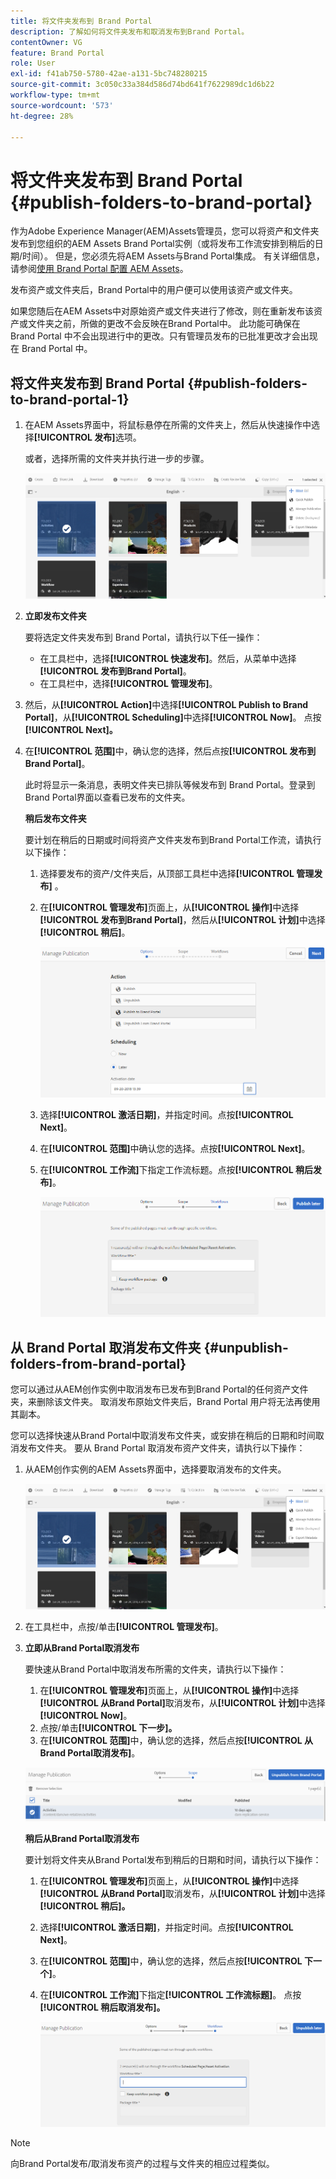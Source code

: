 ```yaml
---
title: 将文件夹发布到 Brand Portal
description: 了解如何将文件夹发布和取消发布到Brand Portal。
contentOwner: VG
feature: Brand Portal
role: User
exl-id: f41ab750-5780-42ae-a131-5bc748280215
source-git-commit: 3c050c33a384d586d74bd641f7622989dc1d6b22
workflow-type: tm+mt
source-wordcount: '573'
ht-degree: 28%

---
```


# 将文件夹发布到 Brand Portal {#publish-folders-to-brand-portal}

作为Adobe Experience Manager(AEM)Assets管理员，您可以将资产和文件夹发布到您组织的AEM Assets Brand Portal实例（或将发布工作流安排到稍后的日期/时间）。 但是，您必须先将AEM Assets与Brand Portal集成。 有关详细信息，请参阅[使用 Brand Portal 配置 AEM Assets](configure-aem-assets-with-brand-portal.md)。

发布资产或文件夹后，Brand Portal中的用户便可以使用该资产或文件夹。

如果您随后在AEM Assets中对原始资产或文件夹进行了修改，则在重新发布该资产或文件夹之前，所做的更改不会反映在Brand Portal中。 此功能可确保在 Brand Portal 中不会出现进行中的更改。只有管理员发布的已批准更改才会出现在 Brand Portal 中。

## 将文件夹发布到 Brand Portal {#publish-folders-to-brand-portal-1}

1. 在AEM Assets界面中，将鼠标悬停在所需的文件夹上，然后从快速操作中选择&#x200B;**[!UICONTROL 发布]**&#x200B;选项。

   或者，选择所需的文件夹并执行进一步的步骤。

   ![publish2bp](assets/publish2bp.png)

2. **立即发布文件夹**

   要将选定文件夹发布到 Brand Portal，请执行以下任一操作：

   * 在工具栏中，选择&#x200B;**[!UICONTROL 快速发布]**。然后，从菜单中选择&#x200B;**[!UICONTROL 发布到Brand Portal]**。
   * 在工具栏中，选择&#x200B;**[!UICONTROL 管理发布]**。

3. 然后，从&#x200B;**[!UICONTROL Action]**&#x200B;中选择&#x200B;**[!UICONTROL Publish to Brand Portal]**，从&#x200B;**[!UICONTROL Scheduling]**&#x200B;中选择&#x200B;**[!UICONTROL Now]**。 点按&#x200B;**[!UICONTROL Next]。**
4. 在&#x200B;**[!UICONTROL 范围]**&#x200B;中，确认您的选择，然后点按&#x200B;**[!UICONTROL 发布到Brand Portal]**。

   此时将显示一条消息，表明文件夹已排队等候发布到 Brand Portal。登录到Brand Portal界面以查看已发布的文件夹。

   **稍后发布文件夹**

   要计划在稍后的日期或时间将资产文件夹发布到Brand Portal工作流，请执行以下操作：

   1. 选择要发布的资产/文件夹后，从顶部工具栏中选择&#x200B;**[!UICONTROL 管理发布]** 。
   2. 在&#x200B;**[!UICONTROL 管理发布]**&#x200B;页面上，从&#x200B;**[!UICONTROL 操作]**&#x200B;中选择&#x200B;**[!UICONTROL 发布到Brand Portal]**，然后从&#x200B;**[!UICONTROL 计划]**&#x200B;中选择&#x200B;**[!UICONTROL 稍后]**。

      ![publishlaterbp](assets/publishlaterbp.png)

   3. 选择&#x200B;**[!UICONTROL 激活日期]**，并指定时间。点按&#x200B;**[!UICONTROL Next]**。
   4. 在&#x200B;**[!UICONTROL 范围]**&#x200B;中确认您的选择。点按&#x200B;**[!UICONTROL Next]**。
   5. 在&#x200B;**[!UICONTROL 工作流]**&#x200B;下指定工作流标题。点按&#x200B;**[!UICONTROL 稍后发布]**。

      ![manageschedulepub](assets/manageschedulepub.png)

## 从 Brand Portal 取消发布文件夹 {#unpublish-folders-from-brand-portal}

您可以通过从AEM创作实例中取消发布已发布到Brand Portal的任何资产文件夹，来删除该文件夹。 取消发布原始文件夹后，Brand Portal 用户将无法再使用其副本。

您可以选择快速从Brand Portal中取消发布文件夹，或安排在稍后的日期和时间取消发布文件夹。 要从 Brand Portal 取消发布资产文件夹，请执行以下操作：

1. 从AEM创作实例的AEM Assets界面中，选择要取消发布的文件夹。

   ![publish2bp-1](assets/publish2bp-1.png)

2. 在工具栏中，点按/单击&#x200B;**[!UICONTROL 管理发布]**。

3. **立即从Brand Portal取消发布**

   要快速从Brand Portal中取消发布所需的文件夹，请执行以下操作：

   1. 在&#x200B;**[!UICONTROL 管理发布]**&#x200B;页面上，从&#x200B;**[!UICONTROL 操作]**&#x200B;中选择&#x200B;**[!UICONTROL 从Brand Portal]**&#x200B;取消发布，从&#x200B;**[!UICONTROL 计划]**&#x200B;中选择&#x200B;**[!UICONTROL Now]**。
   2. 点按/单击&#x200B;**[!UICONTROL 下一步]。**
   3. 在&#x200B;**[!UICONTROL 范围]**&#x200B;中，确认您的选择，然后点按&#x200B;**[!UICONTROL 从Brand Portal取消发布]**。

   ![confirm-unpublish](assets/confirm-unpublish.png)

   **稍后从Brand Portal取消发布**

   要计划将文件夹从Brand Portal发布到稍后的日期和时间，请执行以下操作：

   1. 在&#x200B;**[!UICONTROL 管理发布]**&#x200B;页面上，从&#x200B;**[!UICONTROL 操作]**&#x200B;中选择&#x200B;**[!UICONTROL 从Brand Portal]**&#x200B;取消发布，从&#x200B;**[!UICONTROL 计划]**&#x200B;中选择&#x200B;**[!UICONTROL 稍后]。**
   2. 选择&#x200B;**[!UICONTROL 激活日期]**，并指定时间。点按&#x200B;**[!UICONTROL Next]**。
   3. 在&#x200B;**[!UICONTROL 范围]**&#x200B;中，确认您的选择，然后点按&#x200B;**[!UICONTROL 下一个]**。
   4. 在&#x200B;**[!UICONTROL 工作流]**&#x200B;下指定&#x200B;**[!UICONTROL 工作流标题]**。 点按&#x200B;**[!UICONTROL 稍后取消发布]。**

      ![unpublishworkflows](assets/unpublishworkflows.png)


>[!NOTE]
>
>向Brand Portal发布/取消发布资产的过程与文件夹的相应过程类似。
